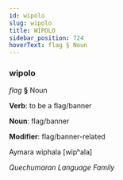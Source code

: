 ```yaml
---
id: wipolo
slug: wipolo
title: WİPOLO
sidebar_position: 724
hoverText: flag § Noun
---
```


### wipolo

*flag* **§** Noun

**Verb**: to be a flag/banner

**Noun**: flag/banner

**Modifier**: flag/banner-related

Aymara wiphala [wipʰala]

*Quechumaran Language Family*
